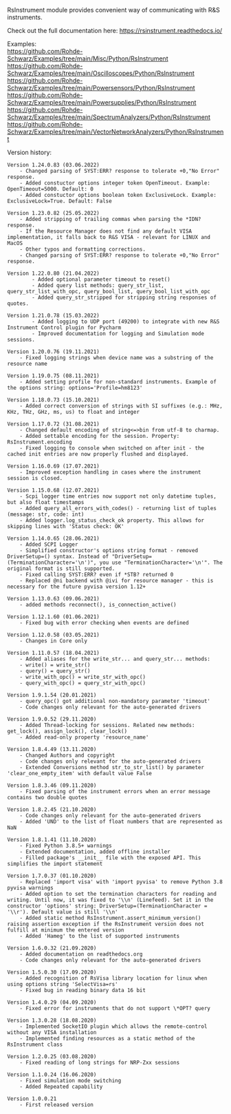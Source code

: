 RsInstrument module provides convenient way of communicating with R&S instruments.

Check out the full documentation here: https://rsinstrument.readthedocs.io/

Examples:
\
https://github.com/Rohde-Schwarz/Examples/tree/main/Misc/Python/RsInstrument
\
https://github.com/Rohde-Schwarz/Examples/tree/main/Oscilloscopes/Python/RsInstrument
\
https://github.com/Rohde-Schwarz/Examples/tree/main/Powersensors/Python/RsInstrument
\
https://github.com/Rohde-Schwarz/Examples/tree/main/Powersupplies/Python/RsInstrument
\
https://github.com/Rohde-Schwarz/Examples/tree/main/SpectrumAnalyzers/Python/RsInstrument
\
https://github.com/Rohde-Schwarz/Examples/tree/main/VectorNetworkAnalyzers/Python/RsInstrument

Version history:
        
    Version 1.24.0.83 (03.06.2022)
        - Changed parsing of SYST:ERR? response to tolerate +0,"No Error" response.
        - Added constuctor options integer token OpenTimeout. Example: OpenTimeout=5000. Default: 0
        - Added constuctor options boolean token ExclusiveLock. Example: ExclusiveLock=True. Default: False

    Version 1.23.0.82 (25.05.2022)
        - Added stripping of trailing commas when parsing the *IDN? response.
        - If the Resource Manager does not find any default VISA implementation, it falls back to R&S VISA - relevant for LINUX and MacOS
        - Other typos and formatting corrections.
        - Changed parsing of SYST:ERR? response to tolerate +0,"No Error" response.

    Version 1.22.0.80 (21.04.2022)
            - Added optional parameter timeout to reset()
            - Added query list methods: query_str_list, query_str_list_with_opc, query_bool_list, query_bool_list_with_opc
            - Added query_str_stripped for stripping string responses of quotes.

    Version 1.21.0.78 (15.03.2022)
            - Added logging to UDP port (49200) to integrate with new R&S Instrument Control plugin for Pycharm
            - Improved documentation for logging and Simulation mode sessions.
    
    Version 1.20.0.76 (19.11.2021)
        - Fixed logging strings when device name was a substring of the resource name

    Version 1.19.0.75 (08.11.2021)
        - Added setting profile for non-standard instruments. Example of the options string: options='Profile=hm8123'

    Version 1.18.0.73 (15.10.2021)
        - Added correct conversion of strings with SI suffixes (e.g.: MHz, KHz, THz, GHz, ms, us) to float and integer

    Version 1.17.0.72 (31.08.2021)
        - Changed default encoding of string<=>bin from utf-8 to charmap.
        - Added settable encoding for the session. Property: RsInstrument.encoding
        - Fixed logging to console when switched on after init - the cached init entries are now properly flushed and displayed.

    Version 1.16.0.69 (17.07.2021)
        - Improved exception handling in cases where the instrument session is closed.

    Version 1.15.0.68 (12.07.2021)
        - Scpi logger time entries now support not only datetime tuples, but also float timestamps
        - Added query_all_errors_with_codes() - returning list of tuples (message: str, code: int)
        - Added logger.log_status_check_ok property. This allows for skipping lines with 'Status check: OK'

    Version 1.14.0.65 (28.06.2021)
        - Added SCPI Logger
        - Simplified constructor's options string format - removed DriverSetup=() syntax. Instead of "DriverSetup=(TerminationCharacter='\n')", you use "TerminationCharacter='\n'". The original format is still supported.
        - Fixed calling SYST:ERR? even if *STB? returned 0
        - Replaced @ni backend with @ivi for resource manager - this is necessary for the future pyvisa version 1.12+

    Version 1.13.0.63 (09.06.2021)
        - added methods reconnect(), is_connection_active()

    Version 1.12.1.60 (01.06.2021)
        - Fixed bug with error checking when events are defined

    Version 1.12.0.58 (03.05.2021)
        - Changes in Core only

    Version 1.11.0.57 (18.04.2021)
        - Added aliases for the write_str... and query_str... methods:
        - write() = write_str()
        - query() = query_str()
        - write_with_opc() = write_str_with_opc()
        - query_with_opc() = query_str_with_opc()

    Version 1.9.1.54 (20.01.2021)
        - query_opc() got additional non-mandatory parameter 'timeout'
        - Code changes only relevant for the auto-generated drivers

    Version 1.9.0.52 (29.11.2020)
        - Added Thread-locking for sessions. Related new methods: get_lock(), assign_lock(), clear_lock()
        - Added read-only property 'resource_name'

    Version 1.8.4.49 (13.11.2020)
        - Changed Authors and copyright
        - Code changes only relevant for the auto-generated drivers
        - Extended Conversions method str_to_str_list() by parameter 'clear_one_empty_item' with default value False

    Version 1.8.3.46 (09.11.2020)
        - Fixed parsing of the instrument errors when an error message contains two double quotes

    Version 1.8.2.45 (21.10.2020)
        - Code changes only relevant for the auto-generated drivers
        - Added 'UND' to the list of float numbers that are represented as NaN

	Version 1.8.1.41 (11.10.2020)
	    - Fixed Python 3.8.5+ warnings
	    - Extended documentation, added offline installer
	    - Filled package's __init__ file with the exposed API. This simplifies the import statement
	
	Version 1.7.0.37 (01.10.2020)
		- Replaced 'import visa' with 'import pyvisa' to remove Python 3.8 pyvisa warnings
		- Added option to set the termination characters for reading and writing. Until now, it was fixed to '\\n' (Linefeed). Set it in the constructor 'options' string: DriverSetup=(TerminationCharacter = '\\r'). Default value is still '\\n'
		- Added static method RsInstrument.assert_minimum_version() raising assertion exception if the RsInstrument version does not fulfill at minimum the entered version
		- Added 'Hameg' to the list of supported instruments

	Version 1.6.0.32 (21.09.2020)
		- Added documentation on readthedocs.org
		- Code changes only relevant for the auto-generated drivers

	Version 1.5.0.30 (17.09.2020)
		- Added recognition of RsVisa library location for linux when using options string 'SelectVisa=rs'
		- Fixed bug in reading binary data 16 bit

	Version 1.4.0.29 (04.09.2020)
		- Fixed error for instruments that do not support \*OPT? query

	Version 1.3.0.28 (18.08.2020)
		- Implemented SocketIO plugin which allows the remote-control without any VISA installation
		- Implemented finding resources as a static method of the RsInstrument class

	Version 1.2.0.25 (03.08.2020)
		- Fixed reading of long strings for NRP-Zxx sessions

	Version 1.1.0.24 (16.06.2020)
		- Fixed simulation mode switching
		- Added Repeated capability

	Version 1.0.0.21
		- First released version